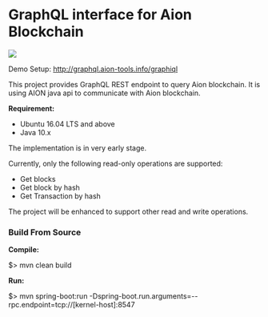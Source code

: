 <H1>GraphQL interface for Aion Blockchain</H1> 
<img src="https://travis-ci.org/satran004/aion-graphql.svg?branch=master"/>

Demo Setup: http://graphql.aion-tools.info/graphiql

This project provides GraphQL REST endpoint to query Aion blockchain.
It is using AION java api to communicate with Aion blockchain.


<b>Requirement:</b>
- Ubuntu 16.04 LTS and above
- Java 10.x

The implementation is in very early stage.

Currently, only the following read-only operations are supported:
- Get blocks
- Get block by hash
- Get Transaction by hash


The project will be enhanced to support other read and write operations.

<H3>Build From Source</H3>

<b>Compile:</b>

$> mvn clean build

<b>Run:</b>

$> mvn spring-boot:run -Dspring-boot.run.arguments=--rpc.endpoint=tcp://[kernel-host]:8547




